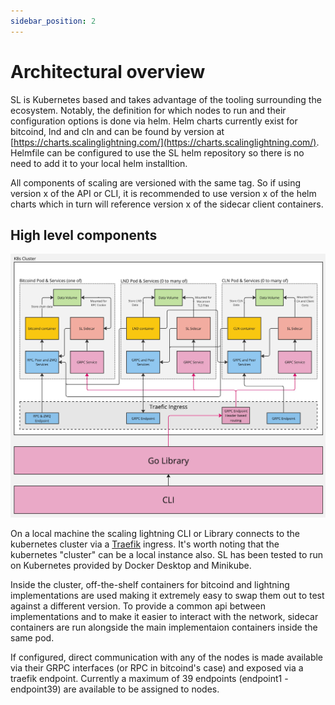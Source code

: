 ```yaml
---
sidebar_position: 2
---
```


# Architectural overview

SL is Kubernetes based and takes advantage of the tooling surrounding the ecosystem. Notably, the definition for which nodes to run and their configuration options is done via helm. Helm charts currently exist for bitcoind, lnd and cln and can be found by version at [https://charts.scalinglightning.com/](https://charts.scalinglightning.com/). Helmfile can be configured to use the SL helm repository so there is no need to add it to your local helm installtion.

All components of scaling are versioned with the same tag. So if using version x of the API or CLI, it is recommended to use version x of the helm charts which in turn will reference version x of the sidecar client containers.

## High level components

![SL Architecture](./img/SLArchitecture.jpeg)

On a local machine the scaling lightning CLI or Library connects to the kubernetes cluster via a [Traefik](https://traefik.io/traefik/) ingress. It's worth noting that the kubernetes "cluster" can be a local instance also. SL has been tested to run on Kubernetes provided by Docker Desktop and Minikube.

Inside the cluster, off-the-shelf containers for bitcoind and lightning implementations are used making it extremely easy to swap them out to test against a different version. To provide a common api between implementations and to make it easier to interact with the network, sidecar containers are run alongside the main implementaion containers inside the same pod.

If configured, direct communication with any of the nodes is made available via their GRPC interfaces (or RPC in bitcoind's case) and exposed via a traefik endpoint. Currently a maximum of 39 endpoints (endpoint1 - endpoint39) are available to be assigned to nodes.

